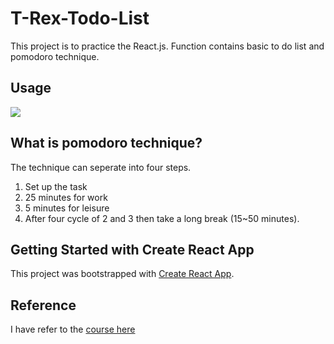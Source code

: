 # T-Rex-Todo-List
This project is to practice the React.js. Function contains basic to do list and pomodoro technique.

## Usage
![](https://i.imgur.com/GQbZOWI.png)

## What is pomodoro technique?
The technique can seperate into four steps.
1. Set up the task
2. 25 minutes for work
3. 5 minutes for leisure
4. After four cycle of 2 and 3 then take a long break (15~50 minutes).

## Getting Started with Create React App

This project was bootstrapped with [Create React App](https://github.com/facebook/create-react-app).


## Reference
I have refer to the [course here](https://github.com/bradtraversy/react-crash-2021)
